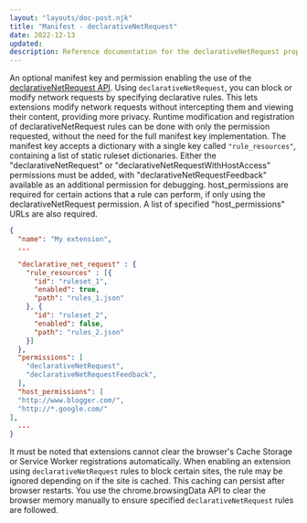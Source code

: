 ```yaml
---
layout: "layouts/doc-post.njk"
title: "Manifest - declarativeNetRequest"
date: 2022-12-13
updated: 
description: Reference documentation for the declarativeNetRequest property of manifest.json.
---
```


An optional manifest key and permission enabling the use of the [declarativeNetRequest API](/docs/extensions/reference/declarativeNetRequest/). Using `declarativeNetRequest`, you can block or modify network requests by specifying declarative rules. This lets extensions modify network requests without intercepting them and viewing their content, providing more privacy. Runtime modification and registration of declarativeNetRequest rules can be done with only the permission requested, without the need for the full manifest key implementation.
The manifest key accepts a dictionary with a single key called `"rule_resources"`, containing a list of static ruleset dictionaries. Either the "declarativeNetRequest" or "declarativeNetRequestWithHostAccess" permissions must be added, with "declarativeNetRequestFeedback" available as an additional permission for debugging. host_permissions are required for certain actions that a rule can perform, if only using the declarativeNetRequest permission.
A list of specified  "host_permissions" URLs are also required.

```json
{
  "name": "My extension",
  ...

  "declarative_net_request" : {
    "rule_resources" : [{
      "id": "ruleset_1",
      "enabled": true,
      "path": "rules_1.json"
    }, {
      "id": "ruleset_2",
      "enabled": false,
      "path": "rules_2.json"
    }]
  },
  "permissions": [
    "declarativeNetRequest",
    "declarativeNetRequestFeedback",
  ],
  "host_permissions": [
  "http://www.blogger.com/",
  "http://*.google.com/"
],
  ...
}
```

It must be noted that extensions cannot clear the browser's Cache Storage or Service Worker registrations automatically. When enabling an extension using `declarativeNetRequest` rules to block certain sites, the rule may be ignored depending on if the site is cached. This caching can persist after browser restarts. You use the chrome.browsingData API to clear the browser memory manually to ensure specified `declarativeNetRequest` rules are followed. 
